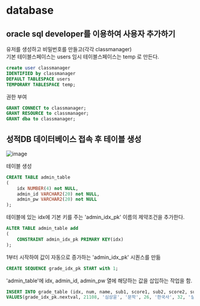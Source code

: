 # database

## oracle sql developer를 이용하여 사용자 추가하기

유저를 생성하고 비밀번호를 만들고(각각 classmanager)<br>
기본 테이블스페이스는 users 임시 테이블스페이스는 temp 로 만든다.<br>

```sql
create user classmanager
IDENTIFIED by classmanager
DEFAULT TABLESPACE users
TEMPORARY TABLESPACE temp;
```

권한 부여<br>

``` sql
GRANT CONNECT to classmanager;
GRANT RESOURCE to classmanager;
GRANT dba to classmanager; 
```

## 성적DB 데이터베이스 접속 후 테이블 생성
![image](https://github.com/Poki742/database/assets/126844692/34d852ac-486e-4648-bf61-c4d86a787716)<br>

테이블 생성<br>

``` sql
CREATE TABLE admin_table
(
    idx NUMBER(4) not NULL,
    admin_id VARCHAR2(20) not NULL,
    admin_pw VARCHAR2(20) not NULL
);
```
테이블에 있는 idx에 기본 키를 주는 'admin_idx_pk' 이름의 제약조건을 추가한다.<br>
``` sql
ALTER TABLE admin_table add
(
    CONSTRAINT admin_idx_pk PRIMARY KEY(idx)
);
```
1부터 시작하여 값이 자동으로 증가하는 'admin_idx_pk' 시퀀스를 만듦
``` sql
CREATE SEQUENCE grade_idx_pk START with 1;
```
'admin_table'에 idx, admin_id, admin_pw 열에 해당하는 값을 삽입하는 작업을 함.
``` sql
INSERT INTO grade_table (idx, num, name, sub1, score1, sub2, score2, sub3, score3, total, avg)
VALUES(grade_idx_pk.nextval, 21108, '심상윤', '문학', 26, '한국사', 32, '실용영어', 67, 125, 42);
```
